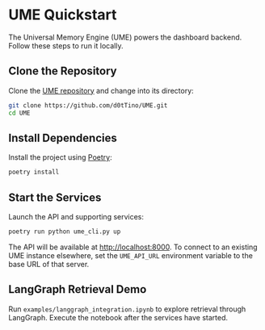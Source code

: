# UME Quickstart

The Universal Memory Engine (UME) powers the dashboard backend. Follow these steps to run it locally.

## Clone the Repository

Clone the [UME repository](https://github.com/d0tTino/UME.git) and change into its directory:

```bash
git clone https://github.com/d0tTino/UME.git
cd UME
```

## Install Dependencies

Install the project using [Poetry](https://python-poetry.org/):

```bash
poetry install
```

## Start the Services

Launch the API and supporting services:

```bash
poetry run python ume_cli.py up
```

The API will be available at <http://localhost:8000>. To connect to an existing
UME instance elsewhere, set the `UME_API_URL` environment variable to the base
URL of that server.

## LangGraph Retrieval Demo

Run `examples/langgraph_integration.ipynb` to explore retrieval through LangGraph. Execute the notebook after the services have started.

